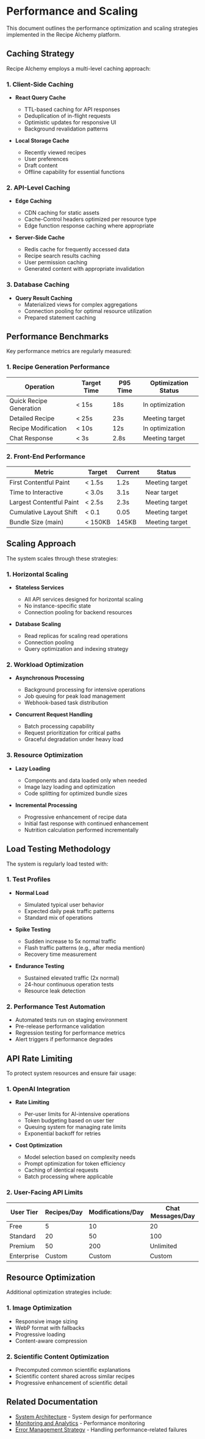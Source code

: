 
# Performance and Scaling

This document outlines the performance optimization and scaling strategies implemented in the Recipe Alchemy platform.

## Caching Strategy

Recipe Alchemy employs a multi-level caching approach:

### 1. Client-Side Caching

- **React Query Cache**
  - TTL-based caching for API responses
  - Deduplication of in-flight requests
  - Optimistic updates for responsive UI
  - Background revalidation patterns

- **Local Storage Cache**
  - Recently viewed recipes
  - User preferences
  - Draft content
  - Offline capability for essential functions

### 2. API-Level Caching

- **Edge Caching**
  - CDN caching for static assets
  - Cache-Control headers optimized per resource type
  - Edge function response caching where appropriate

- **Server-Side Cache**
  - Redis cache for frequently accessed data
  - Recipe search results caching
  - User permission caching
  - Generated content with appropriate invalidation

### 3. Database Caching

- **Query Result Caching**
  - Materialized views for complex aggregations
  - Connection pooling for optimal resource utilization
  - Prepared statement caching

## Performance Benchmarks

Key performance metrics are regularly measured:

### 1. Recipe Generation Performance

| Operation               | Target Time | P95 Time | Optimization Status |
|-------------------------|-------------|----------|---------------------|
| Quick Recipe Generation | < 15s       | 18s      | In optimization     |
| Detailed Recipe         | < 25s       | 23s      | Meeting target      |
| Recipe Modification     | < 10s       | 12s      | In optimization     |
| Chat Response           | < 3s        | 2.8s     | Meeting target      |

### 2. Front-End Performance

| Metric                   | Target     | Current   | Status            |
|--------------------------|------------|-----------|-------------------|
| First Contentful Paint   | < 1.5s     | 1.2s      | Meeting target    |
| Time to Interactive      | < 3.0s     | 3.1s      | Near target       |
| Largest Contentful Paint | < 2.5s     | 2.3s      | Meeting target    |
| Cumulative Layout Shift  | < 0.1      | 0.05      | Meeting target    |
| Bundle Size (main)       | < 150KB    | 145KB     | Meeting target    |

## Scaling Approach

The system scales through these strategies:

### 1. Horizontal Scaling

- **Stateless Services**
  - All API services designed for horizontal scaling
  - No instance-specific state
  - Connection pooling for backend resources

- **Database Scaling**
  - Read replicas for scaling read operations
  - Connection pooling
  - Query optimization and indexing strategy

### 2. Workload Optimization

- **Asynchronous Processing**
  - Background processing for intensive operations
  - Job queuing for peak load management
  - Webhook-based task distribution

- **Concurrent Request Handling**
  - Batch processing capability
  - Request prioritization for critical paths
  - Graceful degradation under heavy load

### 3. Resource Optimization

- **Lazy Loading**
  - Components and data loaded only when needed
  - Image lazy loading and optimization
  - Code splitting for optimized bundle sizes

- **Incremental Processing**
  - Progressive enhancement of recipe data
  - Initial fast response with continued enhancement
  - Nutrition calculation performed incrementally

## Load Testing Methodology

The system is regularly load tested with:

### 1. Test Profiles

- **Normal Load**
  - Simulated typical user behavior
  - Expected daily peak traffic patterns
  - Standard mix of operations

- **Spike Testing**
  - Sudden increase to 5x normal traffic
  - Flash traffic patterns (e.g., after media mention)
  - Recovery time measurement

- **Endurance Testing**
  - Sustained elevated traffic (2x normal)
  - 24-hour continuous operation tests
  - Resource leak detection

### 2. Performance Test Automation

- Automated tests run on staging environment
- Pre-release performance validation
- Regression testing for performance metrics
- Alert triggers if performance degrades

## API Rate Limiting

To protect system resources and ensure fair usage:

### 1. OpenAI Integration

- **Rate Limiting**
  - Per-user limits for AI-intensive operations
  - Token budgeting based on user tier
  - Queuing system for managing rate limits
  - Exponential backoff for retries

- **Cost Optimization**
  - Model selection based on complexity needs
  - Prompt optimization for token efficiency
  - Caching of identical requests
  - Batch processing where applicable

### 2. User-Facing API Limits

| User Tier      | Recipes/Day | Modifications/Day | Chat Messages/Day |
|----------------|-------------|-------------------|-------------------|
| Free           | 5           | 10                | 20                |
| Standard       | 20          | 50                | 100               |
| Premium        | 50          | 200               | Unlimited         |
| Enterprise     | Custom      | Custom            | Custom            |

## Resource Optimization

Additional optimization strategies include:

### 1. Image Optimization

- Responsive image sizing
- WebP format with fallbacks
- Progressive loading
- Content-aware compression

### 2. Scientific Content Optimization

- Precomputed common scientific explanations
- Scientific content shared across similar recipes
- Progressive enhancement of scientific detail

## Related Documentation

- [System Architecture](../architecture/system-architecture.md) - System design for performance
- [Monitoring and Analytics](./monitoring-and-analytics.md) - Performance monitoring
- [Error Management Strategy](./error-management-strategy.md) - Handling performance-related failures
